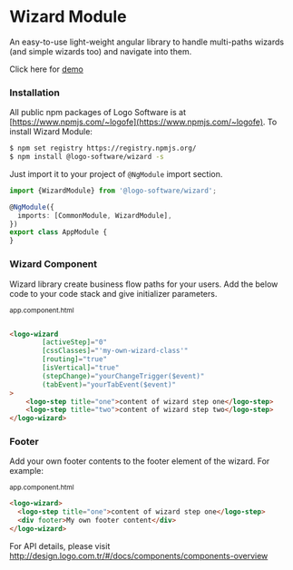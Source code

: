 # Wizard Module

An easy-to-use light-weight angular library to handle multi-paths wizards (and simple wizards too) and navigate into
them.

Click here for [demo](http://design.logo.com.tr/#/docs/components/wizard-module#wizardmodule)

### Installation

All public npm packages of Logo Software is at [https://www.npmjs.com/~logofe](https://www.npmjs.com/~logofe). To
install Wizard Module:

```bash
$ npm set registry https://registry.npmjs.org/
$ npm install @logo-software/wizard -s
```

Just import it to your project of `@NgModule` import section.

```typescript
import {WizardModule} from '@logo-software/wizard';

@NgModule({
  imports: [CommonModule, WizardModule],
})
export class AppModule {
}
```

### Wizard Component

Wizard library create business flow paths for your users. Add the below code to your code stack and give initializer
parameters.

<sub>app.component.html</sub>

```html

<logo-wizard
        [activeStep]="0"
        [cssClasses]="'my-own-wizard-class'"
        [routing]="true"
        [isVertical]="true"
        (stepChange)="yourChangeTrigger($event)"
        (tabEvent)="yourTabEvent($event)"
>
    <logo-step title="one">content of wizard step one</logo-step>
    <logo-step title="two">content of wizard step two</logo-step>
</logo-wizard>
```

### Footer

Add your own footer contents to the footer element of the wizard. For example:

<sub>app.component.html</sub>

```html
<logo-wizard>
  <logo-step title="one">content of wizard step one</logo-step>
  <div footer>My own footer content</div>
</logo-wizard>
```

For API details, please visit http://design.logo.com.tr/#/docs/components/components-overview
